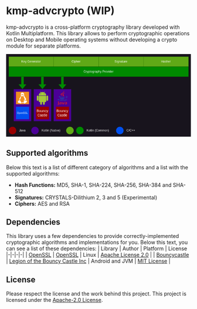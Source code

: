 # kmp-advcrypto (WIP)
kmp-advcrypto is a cross-platform cryptography library developed with Kotlin Multiplatform. This library allows to perform cryptographic operations on Desktop and Mobile operating systems without developing a crypto module for separate platforms.

![plot](../images/kmp-advcrypto.png)

## Supported algorithms
Below this text is a list of different category of algorithms and a list with the supported algorithms:
- **Hash Functions:** MD5, SHA-1, SHA-224, SHA-256, SHA-384 and SHA-512
- **Signatures:** CRYSTALS-Dilithium 2, 3 and 5 (Experimental)
- **Ciphers:** AES and RSA

## Dependencies
This library uses a few dependencies to provide correctly-implemented cryptographic algorithms and implementations for you. Below this text, you can see a list of these dependencies:
| Library | Author | Platform  | License
|-|-|-|-|
| [OpenSSL](https://github.com/openssl/openssl) | [OpenSSL](https://github.com/openssl) | Linux | [Apache License 2.0](https://github.com/openssl/openssl/blob/master/LICENSE.txt) |
| [Bouncycastle](https://github.com/bcgit/bc-java) | [Legion of the Bouncy Castle Inc](https://github.com/bcgit) | Android and JVM | [MIT License](https://github.com/bcgit/bc-java/blob/main/LICENSE.md) |

## License
Please respect the license and the work behind this project. This project is licensed under the [Apache-2.0 License](https://github.com/Cach30verfl0w/cash3fl0w/blob/main/kmp-advcrypto/LICENSE.md).
